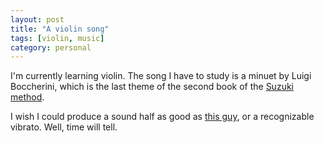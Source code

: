 ```yaml
---
layout: post
title: "A violin song"
tags: [violin, music]
category: personal
---
```


I'm currently learning violin. The song I have to study is a minuet by Luigi
Boccherini, which is the last theme of the second book of the [Suzuki
method](http://en.wikipedia.org/wiki/Suzuki_method).

I wish I could produce a sound half as good as [this
guy](https://www.youtube.com/watch?v=z_EY6xwYRjU), or a recognizable
vibrato. Well, time will tell.
